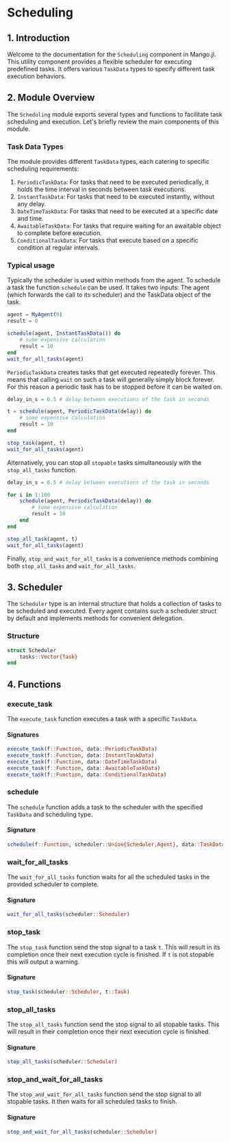 # Scheduling

## 1. Introduction

Welcome to the documentation for the `Scheduling` component in Mango.jl. This utility component provides a flexible scheduler for executing predefined tasks. It offers various `TaskData` types to specify different task execution behaviors.

## 2. Module Overview

The `Scheduling` module exports several types and functions to facilitate task scheduling and execution. Let's briefly review the main components of this module.

### Task Data Types

The module provides different `TaskData` types, each catering to specific scheduling requirements:

1. `PeriodicTaskData`: For tasks that need to be executed periodically, it holds the time interval in seconds between task executions.
2. `InstantTaskData`: For tasks that need to be executed instantly, without any delay.
3. `DateTimeTaskData`: For tasks that need to be executed at a specific date and time.
4. `AwaitableTaskData`: For tasks that require waiting for an awaitable object to complete before execution.
5. `ConditionalTaskData`: For tasks that execute based on a specific condition at regular intervals.


### Typical usage

Typically the scheduler is used within methods from the agent. To schedule a task the function `schedule` can be used. It takes two inputs: The agent (which forwards the call to its scheduler) and the TaskData object of the task.

```julia
agent = MyAgent(0)
result = 0

schedule(agent, InstantTaskData()) do 
    # some expensive calculation
    result = 10       
end
wait_for_all_tasks(agent)
```

`PeriodicTaskData` creates tasks that get executed repeatedly forever. 
This means that calling `wait` on such a task will generally simply block forever.
For this reason a periodic task has to be stopped before it can be waited on.

```julia
delay_in_s = 0.5 # delay between executions of the task in seconds

t = schedule(agent, PeriodicTaskData(delay)) do 
    # some expensive calculation
    result = 10       
end

stop_task(agent, t)
wait_for_all_tasks(agent)
```

Alternatively, you can stop all `stopable` tasks simultaneously with the `stop_all_tasks` function.

```julia
delay_in_s = 0.5 # delay between executions of the task in seconds

for i in 1:100
    schedule(agent, PeriodicTaskData(delay)) do 
        # some expensive calculation
        result = 10       
    end
end

stop_all_task(agent, t)
wait_for_all_tasks(agent)
```

Finally, `stop_and_wait_for_all_tasks` is a convenience methods combining both `stop_all_tasks` and `wait_for_all_tasks`.


## 3. Scheduler

The `Scheduler` type is an internal structure that holds a collection of tasks to be scheduled and executed. Every agent contains such a scheduler struct by default and implements methods for convenient delegation.

### Structure

```julia
struct Scheduler
    tasks::Vector{Task}
end
```

## 4. Functions 

### execute_task 

The `execute_task` function executes a task with a specific `TaskData`.

#### Signatures

```julia
execute_task(f::Function, data::PeriodicTaskData)
execute_task(f::Function, data::InstantTaskData)
execute_task(f::Function, data::DateTimeTaskData)
execute_task(f::Function, data::AwaitableTaskData)
execute_task(f::Function, data::ConditionalTaskData)
```

### schedule

The `schedule` function adds a task to the scheduler with the specified `TaskData` and scheduling type.

#### Signature

```julia
schedule(f::Function, scheduler::Union{Scheduler,Agent}, data::TaskData, scheduling_type::SchedulingType=ASYNC)
```

### wait_for_all_tasks 

The `wait_for_all_tasks` function waits for all the scheduled tasks in the provided scheduler to complete.

#### Signature

```julia
wait_for_all_tasks(scheduler::Scheduler)
```

### stop_task

The `stop_task` function send the stop signal to a task `t`. This will result in its completion once their next execution cycle is finished. If `t` is not stopable this will output a warning.

#### Signature

```julia
stop_task(scheduler::Scheduler, t::Task)
```

### stop_all_tasks 

The `stop_all_tasks` function send the stop signal to all stopable tasks. This will result in their completion once their next execution cycle is finished.

#### Signature

```julia
stop_all_tasks(scheduler::Scheduler)
```

### stop_and_wait_for_all_tasks 

The `stop_and_wait_for_all_tasks` function send the stop signal to all stopable tasks. It then waits for all scheduled tasks to finish.

#### Signature

```julia
stop_and_wait_for_all_tasks(scheduler::Scheduler)
```